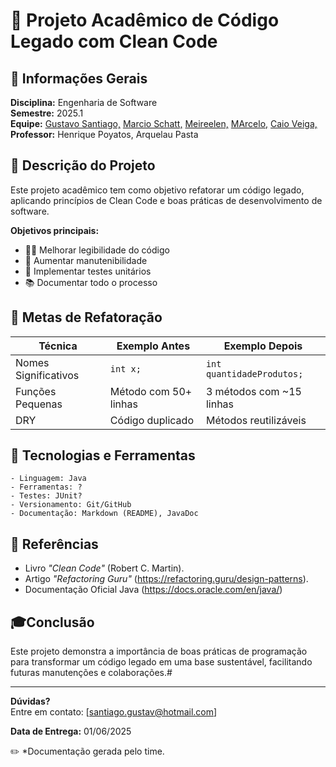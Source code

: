 # 🔧 Projeto Acadêmico de Código Legado com Clean Code

## 📌 Informações Gerais
**Disciplina:** Engenharia de Software   
**Semestre:** 2025.1  
**Equipe:** [Gustavo Santiago,](https://github.com/gustasr1) [Marcio Schatt,](https://github.com/MarcioSchatt) [Meireelen,](https://github.com/Meireelen) [MArcelo,](https://github.com/marcelosifr) [
Caio Veiga,](https://github.com/cBR25)  
**Professor:** Henrique Poyatos, Arquelau Pasta 

## 📝 Descrição do Projeto
Este projeto acadêmico tem como objetivo refatorar um código legado, aplicando princípios de Clean Code e boas práticas de desenvolvimento de software.

**Objetivos principais:**
- 👨‍💻 Melhorar legibilidade do código
- 🔄 Aumentar manutenibilidade
- 🧪 Implementar testes unitários
- 📚 Documentar todo o processo

## 🎯 Metas de Refatoração
| Técnica | Exemplo Antes | Exemplo Depois |
|---------|--------------|---------------|
| Nomes Significativos | `int x;` | `int quantidadeProdutos;` |
| Funções Pequenas | Método com 50+ linhas | 3 métodos com ~15 linhas |
| DRY | Código duplicado | Métodos reutilizáveis |

## 🧰 Tecnologias e Ferramentas
```plaintext
- Linguagem: Java
- Ferramentas: ?
- Testes: JUnit?
- Versionamento: Git/GitHub
- Documentação: Markdown (README), JavaDoc
```
## 🔗 Referências

- Livro *"Clean Code"* (Robert C. Martin).
- Artigo *"Refactoring Guru"* (https://refactoring.guru/design-patterns).
- Documentação Oficial Java (https://docs.oracle.com/en/java/)

## 🎓Conclusão
Este projeto demonstra a importância de boas práticas de programação para transformar um código legado em uma base sustentável, facilitando futuras manutenções e colaborações.#

---

**Dúvidas?**  
Entre em contato: [santiago.gustav@hotmail.com]

 
**Data de Entrega:** 01/06/2025

✏️ *Documentação gerada pelo time.
